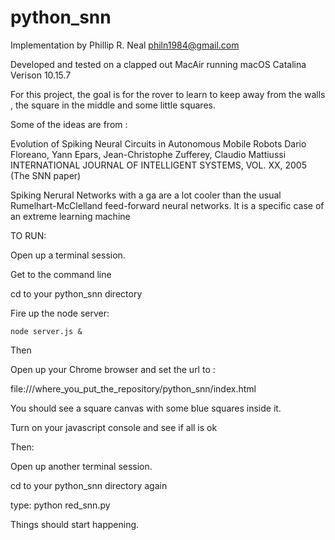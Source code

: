 # python_snn

Implementation by Phillip R. Neal
philn1984@gmail.com

Developed and tested on a clapped out
MacAir running macOS Catalina Verison 10.15.7

For this project, the goal is for the
rover to learn to keep away from the walls ,
the square in the middle and some little squares.

Some of the ideas are from :

Evolution of Spiking Neural Circuits in Autonomous Mobile Robots
Dario Floreano, Yann Epars, Jean-Christophe Zufferey, Claudio Mattiussi
INTERNATIONAL JOURNAL OF INTELLIGENT SYSTEMS, VOL. XX, 2005
(The SNN paper)

Spiking Nerural Networks with a ga are a lot cooler than
the usual Rumelhart-McClelland feed-forward neural networks.
It is a specific case of an extreme learning machine


TO RUN:

Open up a terminal session.

Get to the command line

cd to your python_snn directory

Fire up the node server:

    node server.js &

Then

Open up your Chrome browser and set the url to :

file:///where_you_put_the_repository/python_snn/index.html

You should see a square canvas with some blue squares inside it.

Turn on your javascript console and see if all is ok

Then:

Open up another terminal session.

cd to your python_snn directory again

type: python red_snn.py

Things should start happening.



